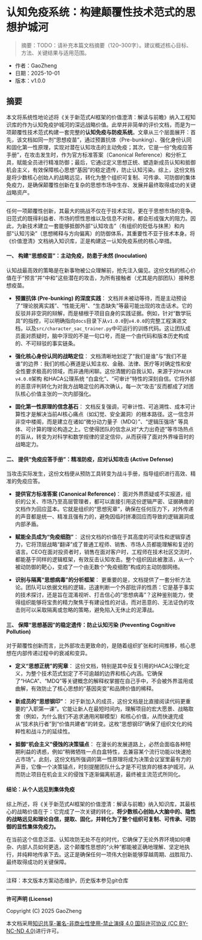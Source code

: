 # 认知免疫系统：构建颠覆性技术范式的思想护城河

> 摘要：TODO：请补充本篇文档摘要（120–300字）。建议概述核心目标、方法、关键结果与适用范围。


- 作者：GaoZheng
- 日期：2025-10-01
- 版本：v1.0.0

## 摘要
本文将系统性地论述将《关于新范式AI框架的价值澄清：解读与前瞻》纳入工程知识库的作为认知免疫护城河的深远战略价值。此举并非简单的评价文档，而是为一项颠覆性技术范式构建一套完整的**认知免疫与防疫系统**。文章从三个层面展开：首先，该文档如同一剂“思想疫苗”，通过预置抗体（Pre-bunking）、强化身份认同和固化第一性原理，实现对潜在认知攻击的主动免疫；其次，它是一份“免疫应答手册”，在攻击发生时，作为官方标准答案（Canonical Reference）和分析工具，赋能全员进行精准防御；最后，它通过定义思想正统、塑造新成员认知和抵御机会主义，有效保障核心思想“基因”的稳定遗传，防止认知污染。综上，这份文档是将少数核心创始人的战略远见，转化为整个组织可复制、可传承、可防御的集体免疫力，是确保颠覆性创新在复杂的思想市场中生存、发展并最终取得成功的关键战略资产。

---

任何一项颠覆性创新，其最大的挑战不仅在于技术实现，更在于思想市场的竞争。旧范式的既得利益者、市场的惯性思维以及信息不对称，都会形成强大的阻力。因此，为新技术建立一套能够抵御外部“认知攻击”（有组织的贬低与抹黑）和内部“认知污染”（思想稀释与方向偏离）的防御体系，其重要性不亚于技术本身。将《价值澄清》文档纳入知识库，正是构建这一认知免疫系统的核心举措。

#### **一、 构建“思想疫苗”：主动免疫，防患于未然 (Inoculation)**

认知战最高效的策略是在新事物被公众理解前，抢先注入偏见。这份文档的核心价值在于“预言”并“中和”这些潜在的攻击，为所有接触者（尤其是内部团队）接种思想疫苗。

* **预置抗体 (Pre-bunking) 的深度实践**：
    文档并未被动等待，而是主动预设了“理论脱离实践”、“性能无用”、“生态缺失”等最可能出现的攻击话术。它的反驳并非空洞的辩解，而是植根于项目自身的实践证据。例如，针对“数学玩具”的指控，可以明确指向`docs`目录下从`v1.0.0`到`v4.0.0`的完整工程演进文档，以及`src/character_sac_trainer.py`中可运行的训练代码。这让团队成员面对质疑时，脑中浮现的不是一句口号，而是一个由代码和版本历史构成的、不可辩驳的事实链条。

* **强化核心身份认同的战略定位**：
    文档清晰地划定了“我们是谁”与“我们不是谁”的边界：我们的核心赛道是认知主权、金融、法律、医疗等对确定性和安全性要求极高的领域，而非通用闲聊。这份清醒的自我认知，来源于对`PACER v4.0.0`架构 和HACA公理系统 “白盒化”、“可审计”特性的深刻自信。它将外部的恶意评判转化为对我方战略定位的再次确认，每一次“攻击”反而都成了对团队核心价值主张的一次内部强化。

* **固化第一性原理的信念基石**：
    文档反复强调，可审计性、可追溯性、成本可计算性才是解决当前AI核心痛点（如幻觉、安全漏洞）的根本路径。这一信念并非空中楼阁，而是建立在诸如“微分动力量子（MDQ）”、“逻辑压强场” 等具体、可计算的理论构造之上。它使得团队的信念从对“大力出奇迹”等市场热点的盲从，转变为对科学和数学规律的坚定信仰，从而获得了面对外界噪音时的战略定力。

#### **二、 提供“免疫应答手册”：精准防疫，应对认知攻击 (Active Defense)**

当攻击实际发生，这份文档便从预防工具转变为战斗手册，指导组织进行高效、精准的免疫应答。

* **提供官方标准答案 (Canonical Reference)**：
    面对外界质疑或不实报道，组织的公关、市场乃至高层管理者，都可以直接引用这份逻辑严密、证据确凿的文档作为回应蓝本。它就是组织的“思想宪章”，确保在任何压力下，对外传递的声音都是统一、精准且强有力的，避免因临时拼凑回应而导致的逻辑漏洞或内部矛盾。

* **赋能全员成为“免疫细胞”**：
    这份文档的价值在于其高度的可读性和逻辑穿透力，它将顶层战略“翻译”成了普通工程师、销售、市场人员都能理解和复述的语言。CEO在面对投资者时，销售在面对客户时，工程师在技术社区交流时，都能基于同样的逻辑框架，有效反击认知攻击。整个组织因此被激活，从一个被动防御的靶心，变成了一个由无数个“免疫细胞”构成的主动防御网络。

* **识别与隔离“思想病毒”的分析框架**：
    更重要的是，文档提供了一套分析方法论。团队可以依据文档的逻辑，迅速判断一个外部批评的性质：它是基于事实的技术探讨，还是旨在混淆视听、打击信心的“思想病毒”？这种鉴别能力，使得组织能够将宝贵的精力聚焦于有建设性的对话，而对恶意的、无法证伪的攻击则可以采取隔离或忽略的策略，避免陷入无休止的泥潭战。

#### **三、 保障“思想基因”的稳定遗传：防止认知污染 (Preventing Cognitive Pollution)**

对于颠覆性创新而言，比外部攻击更致命的，是随着组织扩张和时间推移，核心思想在内部传递过程中的衰减和变异。

* **定义“思想正统”的宪章**：
    这份文档，特别是其中反复引用的HACA公理化定义，为整个技术范式划定了不可逾越的边界和核心内涵。它确保了“HACA”、“MDQ”等关键概念的解释权掌握在自己手中，不会被外界滥用或曲解，有效防止了核心思想的“基因突变”和品牌价值的稀释。

* **新成员的“思想钢印”**：
    对于新加入的成员，这份文档是比直接阅读代码更重要的“入职第一课”。它能让新人在最短时间内，理解项目的宏大愿景、战略取舍（例如，为什么我们不追求通用闲聊模型）和核心价值，从而快速完成从“技术执行者”到“价值共建者”的转变。这枚“思想钢印”确保了组织文化的纯粹性和战斗力的延续性。

* **抵御“机会主义”侵蚀的决策锚点**：
    在漫长的发展道路上，必然会面临各种短期利益的诱惑，例如“稍微牺牲一点白盒特性，去兼容某个流行功能以快速抢占市场”。此刻，这份文档所强调的第一性原理将成为决策会议室里最有力的声音，它像一个决策锚点，时刻提醒团队什么才是不可放弃的根本护城河，从而防止项目在机会主义的侵蚀下逐渐偏离航道，最终被主流范式所同化。

#### **结论：从个人远见到集体免疫**

综上所述，将《关于新范式AI框架的价值澄清：解读与前瞻》纳入知识库，其最核心的战略价值在于：它完成了一次关键的转化，**将少数核心创始人大脑中的、隐性的战略远见和理论自信，提取、固化，并转化为了整个组织可复制、可传承、可防御的显性集体免疫力。**

在当前这个信息泛滥、认知攻防无处不在的时代，它确保了无论外界环境如何嘈杂、内部人员如何更迭，这个颠覆性思想的“火种”都能被正确地理解、坚定地执行，并纯粹地传承下去。这正是确保任何一项伟大创新能够穿越周期、战胜阻力、最终取得成功的关键保障。

---

注释：本文版本方案动态维护，历史版本参见git仓库

---

**许可声明 (License)**

Copyright (C) 2025 GaoZheng

本文档采用[知识共享-署名-非商业性使用-禁止演绎 4.0 国际许可协议 (CC BY-NC-ND 4.0)](https://creativecommons.org/licenses/by-nc-nd/4.0/deed.zh-Hans)进行许可。